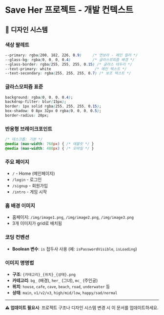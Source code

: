 # Save Her 프로젝트 - 개발 컨텍스트

## 🎨 디자인 시스템

### 색상 팔레트
```css
--primary: rgba(200, 182, 226, 0.9)     /* 연보라 - 메인 컬러 */
--glass-bg: rgba(0, 0, 0, 0.4)          /* 글라스모피즘 배경 */
--glass-border: rgba(255, 255, 255, 0.15) /* 글라스 테두리 */
--text-primary: white                    /* 메인 텍스트 */
--text-secondary: rgba(255, 255, 255, 0.7) /* 보조 텍스트 */
```

### 글라스모피즘 표준
```css
background: rgba(0, 0, 0, 0.4);
backdrop-filter: blur(15px);
border: 1px solid rgba(255, 255, 255, 0.15);
box-shadow: 0 8px 32px 0 rgba(0, 0, 0, 0.5);
border-radius: 20px;
```

### 반응형 브레이크포인트
```css
/* 데스크톱: 기본 */
@media (max-width: 768px) { /* 태블릿 */ }
@media (max-width: 480px) { /* 모바일 */ }
```

### 주요 페이지
- `/` - Home (메인페이지)
- `/login` - 로그인
- `/signup` - 회원가입
- `/intro` - 게임 시작

### 홈 배경 이미지
- 홈페이지: `/img/image1.png`, `/img/image2.png`, `/img/image3.png`
- 3개 이미지가 grid로 배치됨

### 코딩 컨벤션
- **Boolean 변수**: `is` 접두사 사용 (예: `isPasswordVisible`, `isLoading`)

### 이미지 명명법
- **구조**: `{카테고리}_{위치}_{상태}.png`
- **카테고리**: `bg_` (배경), `her_` (그녀), `mc_` (주인공)
- **위치**: `house`, `cafe`, `cave`, `beach`, `road`, `underwater` 등
- **상태**: `main`, `v1/v2/v3`, `high/mid/low`, `happy/sad/normal`

---
**⚠️ 업데이트 필요시**: 프로젝트 구조나 디자인 시스템 변경 시 이 문서를 업데이트하세요.